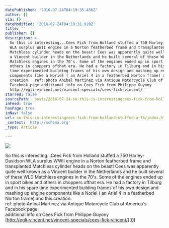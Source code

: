 ```yaml
---
datePublished: '2016-07-24T04:19:35.456Z'
author: []
via: {}
dateModified: '2016-07-24T04:19:31.920Z'
title: ''
publisher: {}
description: >-
  So this is interesting...Cees Fick from Holland stuffed a 750 Harley-Davidson
  WLA surplus WWII engine in a Norton featherbed frame and transplanted
  Matchless cylinder heads on the beast! Cees was apparently quite well known as
  a Vincent builder in the Netherlands and he built several of these WLD
  Matchless engines in the 70's. Some of the engines ended up in sport bikes and
  others in choppers ofthat era. He had a factory in Tilburg and in his spare
  time experimented building frames of his own design and mashing up engine
  components like a Noriel ( an Ariel 4 in a featherbed Norton frame) and this
  creation.  ref: photo Anibal Martinez via Antique Motorcycle Club of America's
  Facebook page additional info on Cees Fick from Philippe Guyony
  http://egli-vincent.net/vincent-specials/cees-fick-vincent/
starred: false
sourcePath: _posts/2016-07-24-so-this-is-interestingcees-fick-from-holland-stuffed-a-75.md
inFeed: true
hasPage: true
inNav: false
url: so-this-is-interestingcees-fick-from-holland-stuffed-a-75/index.html
_context: 'http://schema.org'
_type: Article

---
```

![](https://the-grid-user-content.s3-us-west-2.amazonaws.com/99ab811a-71f0-405d-b90a-b69fc861812f.jpg)

So this is interesting...Cees Fick from Holland stuffed a 750 Harley-Davidson WLA surplus WWII engine in a Norton featherbed frame and transplanted Matchless cylinder heads on the beast! Cees was apparently quite well known as a Vincent builder in the Netherlands and he built several of these WLD Matchless engines in the 70's. Some of the engines ended up in sport bikes and others in choppers ofthat era. He had a factory in Tilburg and in his spare time experimented building frames of his own design and mashing up engine components like a Noriel ( an Ariel 4 in a featherbed Norton frame) and this creation.  
ref: photo Anibal Martinez via Antique Motorcycle Club of America's Facebook page  
additional info on Cees Fick from Philippe Guyony  
[http://egli-vincent.net/vincent-specials/cees-fick-vincent/][0]

[0]: http://egli-vincent.net/vincent-specials/cees-fick-vincent/